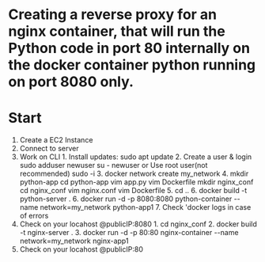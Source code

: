 # Creating a reverse proxy for an nginx container, that will run the Python code in port 80 internally on the docker container python running on port 8080 only.

# Start

1. Create a EC2 Instance
2. Connect to server
3. Work on CLI
        1. Install updates:
            sudo apt update
        2. Create a user & login
            sudo adduser newuser
            su - newuser
                        or
           Use root user(not recommended) 
            sudo -i
        <!--Install Python
             sudo apt-get python3-pip-->
        3. docker network create my_network
        4. mkdir python-app
            cd python-app
            vim app.py
            vim Dockerfile
            mkdir nginx_conf
            cd nginx_conf
            vim nginx.conf
            vim Dockerfile
        5. cd ..
        6. docker build -t python-server . <!--sudo docker...(if doesn't work) -->
        6. docker run -d -p 8080:8080 python-container --name network=my_network python-app1
        7. Check 'docker logs <container-id> in case of errors
4. Check on your locahost @publicIP:8080
        1. cd nginx_conf
        2. docker build -t nginx-server .
        3. docker run -d -p 80:80 nginx-container --name network=my_network nginx-app1
5. Check on your locahost @publicIP:80